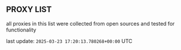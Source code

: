 ## PROXY LIST

all proxies in this list were collected from open sources and tested for functionality

last update: `2025-03-23 17:20:13.780268+00:00` UTC